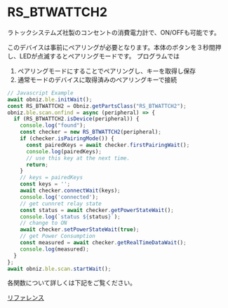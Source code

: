 # RS_BTWATTCH2
ラトックシステムズ社製のコンセントの消費電力計で、ON/OFFも可能です。

このデバイスは事前にペアリングが必要となります。本体のボタンを３秒間押し、LEDが点滅するとペアリングモードです。
プログラムでは

1. ペアリングモードにすることでペアリングし、キーを取得し保存
2. 通常モードのデバイスに取得済みのペアリングキーで接続

```javascript
// Javascript Example
await obniz.ble.initWait();
const RS_BTWATTCH2 = Obniz.getPartsClass("RS_BTWATTCH2");
obniz.ble.scan.onfind = async (peripheral) => {
  if (RS_BTWATTCH2.isDevice(peripheral)) {
    console.log("found");
    const checker = new RS_BTWATTCH2(peripheral);
    if (checker.isPairingMode()) {
      const pairedKeys = await checker.firstPairingWait();
      console.log(pairedKeys);
      // use this key at the next time.
      return;
    }
    // keys = pairedKeys
    const keys = '';
    await checker.connectWait(keys);
    console.log('connected');
    // get cunnret relay state
    const status = await checker.getPowerStateWait();
    console.log(`status ${status}`);
    // change to ON
    await checker.setPowerStateWait(true);
    // get Power Consumption
    const measured = await checker.getRealTimeDataWait();
    console.log(measured);
  }
};
await obniz.ble.scan.startWait();

```

各関数について詳しくは下記をご覧ください。

[リファレンス](https://obniz.github.io/obniz/obnizjs/interfaces/parts.RS_BTWATTCH2.RS_BTWATTCH2.commonoptions.html)